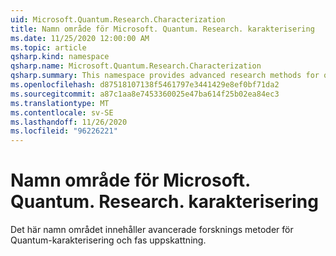 ```yaml
---
uid: Microsoft.Quantum.Research.Characterization
title: Namn område för Microsoft. Quantum. Research. karakterisering
ms.date: 11/25/2020 12:00:00 AM
ms.topic: article
qsharp.kind: namespace
qsharp.name: Microsoft.Quantum.Research.Characterization
qsharp.summary: This namespace provides advanced research methods for quantum characterization and phase estimation.
ms.openlocfilehash: d87518107138f5461797e3441429e8ef0bf71da2
ms.sourcegitcommit: a87c1aa8e7453360025e47ba614f25b02ea84ec3
ms.translationtype: MT
ms.contentlocale: sv-SE
ms.lasthandoff: 11/26/2020
ms.locfileid: "96226221"
---
```

# <a name="microsoftquantumresearchcharacterization-namespace"></a>Namn område för Microsoft. Quantum. Research. karakterisering

Det här namn området innehåller avancerade forsknings metoder för Quantum-karakterisering och fas uppskattning.

